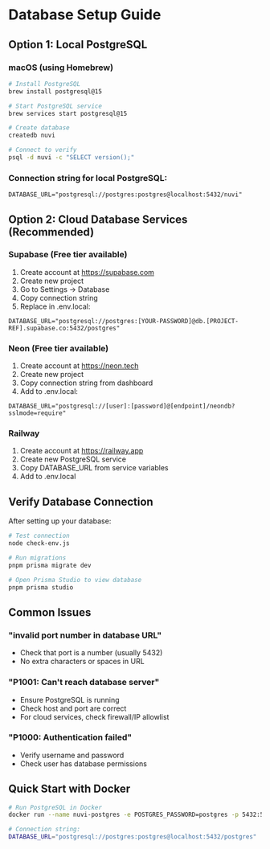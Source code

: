 # Database Setup Guide

## Option 1: Local PostgreSQL

### macOS (using Homebrew)
```bash
# Install PostgreSQL
brew install postgresql@15

# Start PostgreSQL service
brew services start postgresql@15

# Create database
createdb nuvi

# Connect to verify
psql -d nuvi -c "SELECT version();"
```

### Connection string for local PostgreSQL:
```
DATABASE_URL="postgresql://postgres:postgres@localhost:5432/nuvi"
```

## Option 2: Cloud Database Services (Recommended)

### Supabase (Free tier available)
1. Create account at https://supabase.com
2. Create new project
3. Go to Settings → Database
4. Copy connection string
5. Replace in .env.local:
```
DATABASE_URL="postgresql://postgres:[YOUR-PASSWORD]@db.[PROJECT-REF].supabase.co:5432/postgres"
```

### Neon (Free tier available)
1. Create account at https://neon.tech
2. Create new project
3. Copy connection string from dashboard
4. Add to .env.local:
```
DATABASE_URL="postgresql://[user]:[password]@[endpoint]/neondb?sslmode=require"
```

### Railway
1. Create account at https://railway.app
2. Create new PostgreSQL service
3. Copy DATABASE_URL from service variables
4. Add to .env.local

## Verify Database Connection

After setting up your database:

```bash
# Test connection
node check-env.js

# Run migrations
pnpm prisma migrate dev

# Open Prisma Studio to view database
pnpm prisma studio
```

## Common Issues

### "invalid port number in database URL"
- Check that port is a number (usually 5432)
- No extra characters or spaces in URL

### "P1001: Can't reach database server"
- Ensure PostgreSQL is running
- Check host and port are correct
- For cloud services, check firewall/IP allowlist

### "P1000: Authentication failed"
- Verify username and password
- Check user has database permissions

## Quick Start with Docker

```bash
# Run PostgreSQL in Docker
docker run --name nuvi-postgres -e POSTGRES_PASSWORD=postgres -p 5432:5432 -d postgres:15

# Connection string:
DATABASE_URL="postgresql://postgres:postgres@localhost:5432/postgres"
```